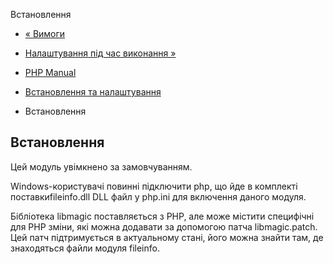 Встановлення

-   [« Вимоги](fileinfo.requirements.md)
    
-   [Налаштування під час виконання »](fileinfo.configuration.md)
    
-   [PHP Manual](index.md)
    
-   [Встановлення та налаштування](fileinfo.setup.md)
    
-   Встановлення
    

## Встановлення

Цей модуль увімкнено за замовчуванням.

Windows-користувачі повинні підключити php, що йде в комплекті поставкиfileinfo.dll DLL файл у php.ini для включення даного модуля.

Бібліотека libmagic поставляється з PHP, але може містити специфічні для PHP зміни, які можна додавати за допомогою патча libmagic.patch. Цей патч підтримується в актуальному стані, його можна знайти там, де знаходяться файли модуля fileinfo.